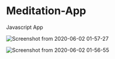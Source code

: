# Meditation-App
Javascript App 

![Screenshot from 2020-06-02 01-57-27](https://user-images.githubusercontent.com/40159239/83451598-df6f5b00-a474-11ea-92ba-eafe47b99956.png)



![Screenshot from 2020-06-02 01-56-55](https://user-images.githubusercontent.com/40159239/83451653-f4e48500-a474-11ea-96b0-8016d625efd2.png)

